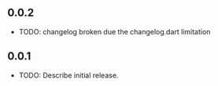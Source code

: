 ## 0.0.2

* TODO: changelog broken due the changelog.dart limitation

## 0.0.1

* TODO: Describe initial release.
